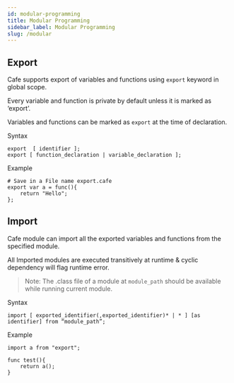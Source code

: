 ```yaml
---
id: modular-programming
title: Modular Programming
sidebar_label: Modular Programming
slug: /modular
---
```


<!-- # Modular Programming -->



## Export

Cafe supports export of variables and functions using `export` keyword in global scope.

Every variable and function is private by default unless it is marked as ‘export’. 

Variables and functions can be marked as `export` at the time of declaration.

Syntax

```
export  [ identifier ];
export [ function_declaration | variable_declaration ];
```

Example

```
# Save in a File name export.cafe
export var a = func(){
    return "Hello";
};
```



## Import

Cafe module can import all the exported variables and functions from the specified module. 

All Imported modules are executed transitively at runtime & cyclic dependency will flag runtime error. 

> Note: The .class file of a module at `module_path` should be available while running current module.

Syntax

```
import [ exported_identifier(,exported_identifier)* | * ] [as identifier] from “module_path”;
```

Example

```
import a from "export";

func test(){
    return a();
}
```

